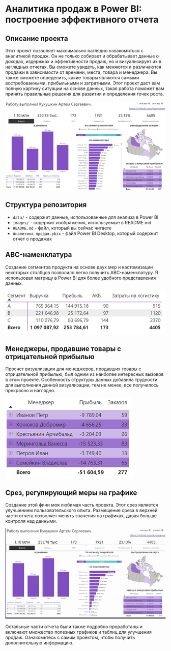 # Аналитика продаж в Power BI: построение эффективного отчета

## Описание проекта
Этот проект позволяет максимально наглядно ознакомиться с аналитикой продаж. Он не только собирает и обрабатывает данные о доходах, издержках и эффективности продаж, но и визуализирует их в наглядных отчетах. Вы сможете увидеть, как меняются и различаются продажи в зависимости от времени, места, товара и менеджера. Вы также сможете определить, какие товары являются самыми востребованными, прибыльными и затратными. Этот проект даст вам полную картину ситуации на основе данных, такая работа поможет вам принять правильные решения для развития и определения точек роста.

![](images/общий.png)

## Структура репозитория
- `data/` - содержит данные, использованные для анализа в Power BI
- `images/` - содержит изображения, используемые в README.md
- `README.md` - файл, который вы сейчас читаете
- `Аналитика продаж.pbix` - файл Power BI Desktop, который содержит отчет о продажах

## ABC-наменклатура
Создание сегментов продукта на основе двух мер и кастомизации некоторых столбцов позволило легко получить ABC-наменклатуру. Я использовал матрицу в Power BI для более удобного представления данных. 

![](images/сегментация.png)

## Менеджеры, продавшие товары с отрицательной прибылью
Просчет визуализации для менеджеров, продавших товары с отрицательной прибылью, был одним из наиболее интересных вызовов в этом проекте. Особенность структуры данных добавила трудности для выполнения данной визуализации, тем не менее, все получилось прекрасно и наглядно.

![](images/менеджеры.png)

## Срез, регулирующий меры на графике
Создание этой фичи моя любимая часть проекта. Этот срез является улучшением пользовательского опыта. Размещение среза в верхней части отчета позволяет менять значения на графиках, давая больше контроля над данными.

![](images/срез.gif)

Остальные части отчета были также подробно проработаны и включают множество полезных графиков и таблиц для улучшения продаж. Ознакомьтесь с самим проектом, чтобы получить дополнительную информацию.
